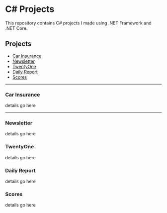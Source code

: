 # C# Projects
This repository contains C# projects I made using .NET Framework and .NET Core.

## Projects
- [Car Insurance](https://github.com/rdrigezariel/CSharpProjects/tree/main/Basic_C%23_Programs/CarInsurance)
- [Newsletter](https://github.com/rdrigezariel/CSharpProjects/tree/main/Basic_C%23_Programs/NewsLetterAppMVC)
- [TwentyOne](https://github.com/rdrigezariel/CSharpProjects/tree/main/Basic_C%23_Programs/VisualStudioAssignment/TwentyOne)
- [Daily Report](https://github.com/rdrigezariel/CSharpProjects/tree/main/Basic_C%23_Programs/VisualStudioAssignment/DailyReportSubmissionAssignment)
- [Scores](https://github.com/rdrigezariel/CSharpProjects/tree/main/Basic_C%23_Programs/Scores)
 	
******

### Car Insurance

details go here

----------------

### Newsletter
details go here

### TwentyOne
details go here

### Daily Report
details go here

### Scores
details go here
